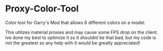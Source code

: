 # Proxy-Color-Tool
Color tool for Garry's Mod that allows 6 different colors on a model.

This utilizes material proxies and may cause some FPS drop on the client. Ive done my best to optimize it so it shouldnt be that bad, but my code is not the greatest so any help with it would be greatly appreciated!
